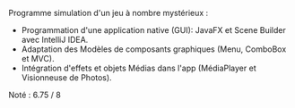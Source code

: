 Programme simulation d'un jeu à nombre mystérieux :

- Programmation d'une application native (GUI): JavaFX et Scene Builder avec IntelliJ IDEA.
- Adaptation des Modèles de composants graphiques (Menu, ComboBox et MVC).
- Intégration d'effets et objets Médias dans l'app (MédiaPlayer et Visionneuse de Photos).

Noté : 6.75 / 8

